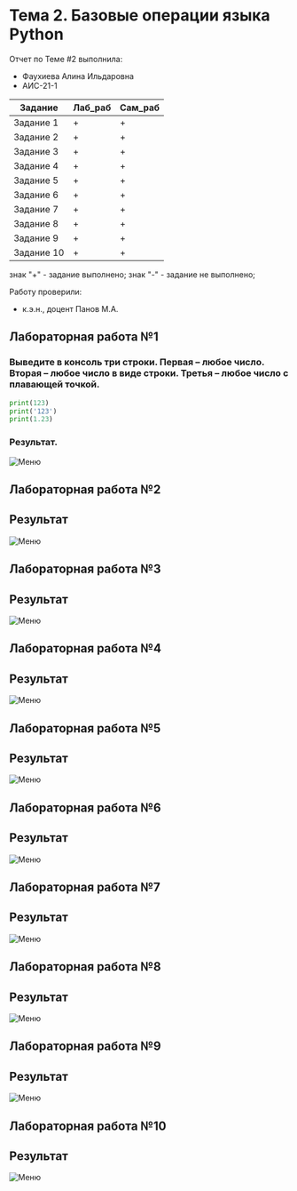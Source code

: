 # Тема 2. Базовые операции языка Python
Отчет по Теме #2 выполнила:
- Фаухиева Алина Ильдаровна
- АИС-21-1

| Задание | Лаб_раб | Сам_раб |
| ------ | ------ | ------ |
| Задание 1 | + | + |
| Задание 2 | + | + |
| Задание 3 | + | + |
| Задание 4 | + | + |
| Задание 5 | + | + |
| Задание 6 | + | + |
| Задание 7 | + | + |
| Задание 8 | + | + |
| Задание 9 | + | + |
| Задание 10 | + | + |

знак "+" - задание выполнено; знак "-" - задание не выполнено;

Работу проверили:
- к.э.н., доцент Панов М.А.

## Лабораторная работа №1
### Выведите в консоль три строки. Первая – любое число. Вторая – любое число в виде строки. Третья – любое число с плавающей точкой.

```python
print(123)
print('123')
print(1.23)
```
### Результат.
![Меню](pic/lt201.png)

## Лабораторная работа №2
###
## Результат
![Меню](pic/lt202.png)

## Лабораторная работа №3
###
## Результат
![Меню](pic/lt203.png)


## Лабораторная работа №4
###
## Результат
![Меню](pic/lt204.png)

## Лабораторная работа №5
###
## Результат
![Меню](pic/lt205.png)

## Лабораторная работа №6
###
## Результат
![Меню](pic/lt206.png)

## Лабораторная работа №7
###
## Результат
![Меню](pic/lt207.png)

## Лабораторная работа №8
###
## Результат
![Меню](pic/lt208.png)

## Лабораторная работа №9
###
## Результат
![Меню](pic/lt209.png)

## Лабораторная работа №10
###
## Результат
![Меню](pic/lt210.png)
